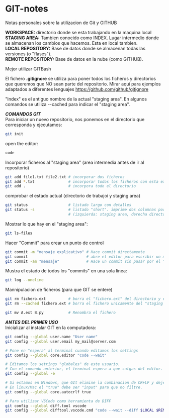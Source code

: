 # GIT-notes
Notas personales sobre la utilizacion de Git y GITHUB

**WORKSPACE:** directorio donde se esta trabajando en la maquina local   
**STAGING AREA:** Tambien conocido como INDEX. Lugar intermedio donde se almacenan los cambios que hacemos. Esta en local tambien.   
**LOCAL REPOSITORY:** Base de datos donde se almacenan todas las versiones (o "flases").   
**REMOTE REPOSITORY:** Base de datos en la nube (como GITHUB).   

Mejor utilizar GITBash   

El fichero **.gitignore** se utiliza para poner todos los ficheros y directorios que queremos que NO sean parte del repositorio. Mirar aqui para ejemplos adaptados a diferentes lenguajes https://github.com/github/gitignore   

"Index" es el antiguo nombre de la actual "staging area". En algunos comandos se utiliza --cached para indicar el "staging area".   

***COMANDOS GIT***   
Para iniciar un nuevo repositorio, nos ponemos en el directorio que corresponda y ejecutamos:   
```bash
git init   
```   
open the editor:   
```bash
code   
```   
Incorporar ficheros al "staging area" (area intermedia antes de ir al repositorio)
```bash
git add file1.txt file2.txt # incorporar dos ficheros
git add *.txt               # incorporar todos los ficheros con esta extension
git add .                   # incorpora todo el directorio
```
comprobar el estado actual (directorio de trabajoi y staging area)
```bash
git status                  # listado largo con detalles
git status -s               # listado "short". imprime dos columnas por fichero 
                            # (izquierda: staging area, derecha directorio actual)
```   
Mostrar lo que hay en el "staging area":
```bash
git ls-files   
```   
Hacer "Commit" para crear un punto de control
```bash
git commit -m "mensaje explicativo" # Hace commit directamente
git commit                          # abre el editor para escribir un mensaje largo y uno corto
git commit -am "mensaje"            # Hace un commit sin pasar por el "staging area" (!)
```   

Mustra el estado de todos los "commits" en una sola linea:   
```bash
git log --oneline
```   
Mannipulacion de ficheros (para que GIT se entere)
```bash
git rm fichero.ext          # borra el "fichero.ext" del directorio y el staging area
git rm --cached fichero.ext # borra el fichero unicamente del "staging area"

git mv A.ext B.py           # Renombra el fichero
```   


***ANTES DEL PRIMER USO***   
Inicializar al instalar GIT en la computadora:   
```Bash
git config --global user.name "User name"   
git config --global user.email my_mail@server.com   

# Pone en "espera" al terminal cuando editamos los settings
git config --global core.editor "code --wait"   

# Editamos los settings "globales" de este usuario.
# Con el comando anterior, el terminal espera a que salgas del editor.
git config --global -e   

# Si estamos en Windows, que GIt elimine la combinacion de CR+LF y deje solo LF para compatibilidad.
# En linux/Mac el "true" debe ser "input" para que no filtre.
git config --global core.autocrlf true

# Para utilizar VSCode como herramienta de DIFF
git config --global diff.tool vscode
git config --global difftool.vscode.cmd "code --wait --diff $LOCAL $REMOTE"

```   
